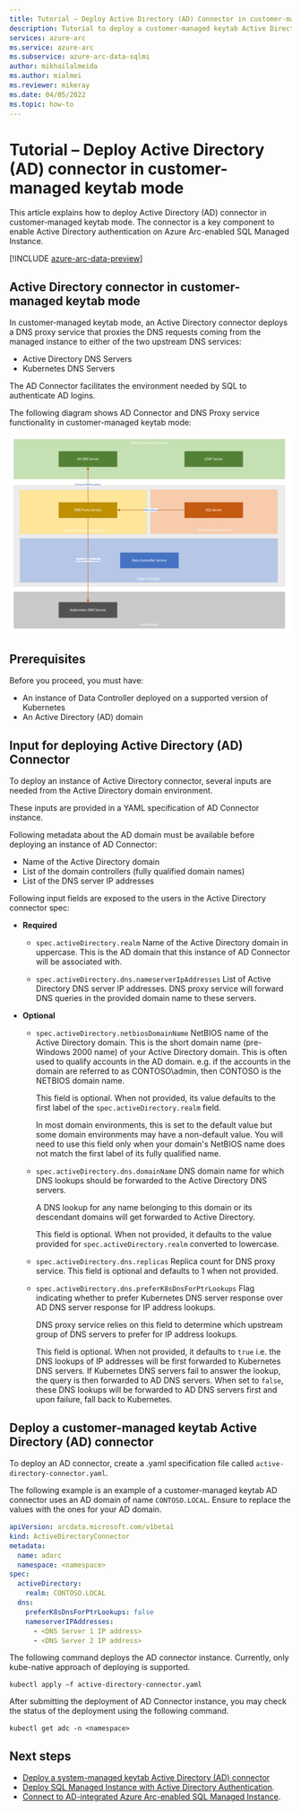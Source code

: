 ```yaml
---
title: Tutorial – Deploy Active Directory (AD) Connector in customer-managed keytab mode
description: Tutorial to deploy a customer-managed keytab Active Directory (AD) connector
services: azure-arc
ms.service: azure-arc
ms.subservice: azure-arc-data-sqlmi
author: mikhailalmeida
ms.author: mialmei
ms.reviewer: mikeray
ms.date: 04/05/2022
ms.topic: how-to
---
```


# Tutorial – Deploy Active Directory (AD) connector in customer-managed keytab mode

This article explains how to deploy Active Directory (AD) connector in customer-managed keytab mode. The connector is a key component to enable Active Directory authentication on Azure Arc-enabled SQL Managed Instance.

[!INCLUDE [azure-arc-data-preview](../../../includes/azure-arc-data-preview.md)]

## Active Directory connector in customer-managed keytab mode

In customer-managed keytab mode, an Active Directory connector deploys a DNS proxy service that proxies the DNS requests coming from the managed instance to either of the two upstream DNS services:
* Active Directory DNS Servers
* Kubernetes DNS Servers

The AD Connector facilitates the environment needed by SQL to authenticate AD logins.

The following diagram shows AD Connector and DNS Proxy service functionality in customer-managed keytab mode: 

![Active Directory connector](media/active-directory-deployment/active-directory-connector-customer-managed.png)

## Prerequisites

Before you proceed, you must have:

* An instance of Data Controller deployed on a supported version of Kubernetes
* An Active Directory (AD) domain

## Input for deploying Active Directory (AD) Connector

To deploy an instance of Active Directory connector, several inputs are needed from the Active Directory domain environment.

These inputs are provided in a YAML specification of AD Connector instance.

Following metadata about the AD domain must be available before deploying an instance of AD Connector:
* Name of the Active Directory domain
* List of the domain controllers (fully qualified domain names)
* List of the DNS server IP addresses

Following input fields are exposed to the users in the Active Directory connector spec:

- **Required**

   - `spec.activeDirectory.realm`
     Name of the Active Directory domain in uppercase. This is the AD domain that this instance of AD Connector will be associated with.
   
   - `spec.activeDirectory.dns.nameserverIpAddresses`
      List of Active Directory DNS server IP addresses. DNS proxy service will forward DNS queries in the provided domain name to these servers.

- **Optional**

   - `spec.activeDirectory.netbiosDomainName` NetBIOS name of the Active Directory domain. This is the short domain name (pre-Windows 2000 name) of your Active Directory domain. This is often used to qualify accounts in the AD domain. e.g. if the accounts in the domain are referred to as CONTOSO\admin, then CONTOSO is the NETBIOS domain name.
      
      This field is optional. When not provided, its value defaults to the first label of the `spec.activeDirectory.realm` field.
    
      In most domain environments, this is set to the default value but some domain environments may have a non-default value. You will need to use this field only when your domain's NetBIOS name does not match the first label of its fully qualified name.

  - `spec.activeDirectory.dns.domainName` 
      DNS domain name for which DNS lookups should be forwarded to the Active Directory DNS servers.

      A DNS lookup for any name belonging to this domain or its descendant domains will get forwarded to Active Directory.

      This field is optional. When not provided, it defaults to the value provided for `spec.activeDirectory.realm` converted to lowercase.

  - `spec.activeDirectory.dns.replicas` 
      Replica count for DNS proxy service. This field is optional and defaults to 1 when not provided.

  - `spec.activeDirectory.dns.preferK8sDnsForPtrLookups`
      Flag indicating whether to prefer Kubernetes DNS server response over AD DNS server response for IP address lookups.

      DNS proxy service relies on this field to determine which upstream group of DNS servers to prefer for IP address lookups.

      This field is optional. When not provided, it defaults to `true` i.e. the DNS lookups of IP addresses will be first forwarded to Kubernetes DNS servers. If Kubernetes DNS servers fail to answer the lookup, the query is then forwarded to AD DNS servers. When set to `false`, these DNS lookups will be forwarded to AD DNS servers first and upon failure, fall back to Kubernetes.


## Deploy a customer-managed keytab Active Directory (AD) connector

To deploy an AD connector, create a .yaml specification file called `active-directory-connector.yaml`.

The following example is an example of a customer-managed keytab AD connector uses an AD domain of name `CONTOSO.LOCAL`. Ensure to replace the values with the ones for your AD domain.

```yaml
apiVersion: arcdata.microsoft.com/v1beta1
kind: ActiveDirectoryConnector
metadata:
  name: adarc
  namespace: <namespace>
spec:
  activeDirectory:
    realm: CONTOSO.LOCAL
  dns:
    preferK8sDnsForPtrLookups: false
    nameserverIPAddresses:
      - <DNS Server 1 IP address>
      - <DNS Server 2 IP address>
```

The following command deploys the AD connector instance. Currently, only kube-native approach of deploying is supported.

```console
kubectl apply –f active-directory-connector.yaml
```

After submitting the deployment of AD Connector instance, you may check the status of the deployment using the following command.

```console
kubectl get adc -n <namespace>
```

## Next steps
* [Deploy a system-managed keytab Active Directory (AD) connector](deploy-system-managed-keytab-active-directory-connector.md)
* [Deploy SQL Managed Instance with Active Directory Authentication](deploy-active-directory-sql-managed-instance.md).
* [Connect to AD-integrated Azure Arc-enabled SQL Managed Instance](connect-active-directory-sql-managed-instance.md).

